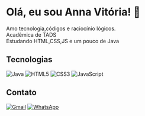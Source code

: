# Olá, eu sou Anna Vitória! 👋

Amo tecnologia,códigos e raciocínio lógicos.                                                                                                
 Acadêmica de TADS  
Estudando HTML,CSS,JS e um pouco de Java

## Tecnologias
![Java](https://img.shields.io/badge/Java-%23ED8B00.svg?style=for-the-badge&logo=java&logoColor=white)
![HTML5](https://img.shields.io/badge/HTML5-%23E34F26.svg?style=for-the-badge&logo=html5&logoColor=white)
![CSS3](https://img.shields.io/badge/CSS3-%231572B6.svg?style=for-the-badge&logo=css3&logoColor=white)
![JavaScript](https://img.shields.io/badge/JavaScript-%23F7DF1E.svg?style=for-the-badge&logo=javascript&logoColor=black)

## Contato
[![Gmail](https://img.shields.io/badge/Gmail-D14836?style=for-the-badge&logo=gmail&logoColor=white)](mailto:annavitoriavianads@gmail.com)
[![WhatsApp](https://img.shields.io/badge/WhatsApp-25D366?style=for-the-badge&logo=whatsapp&logoColor=white)](https://wa.me/5561981227067)
